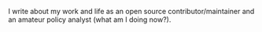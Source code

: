I write about my work and life as an open source contributor/maintainer and an amateur policy analyst (what am I doing now?).
